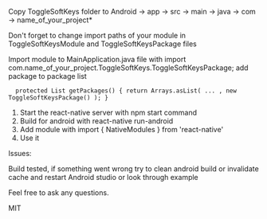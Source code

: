 Copy ToggleSoftKeys folder to 
Android -> app -> src -> main -> java -> com -> name_of_your_project*

Don't forget to change import paths of your module in ToggleSoftKeysModule and ToggleSoftKeysPackage  files

Import module to MainApplication.java file with
    import com.name_of_your_project.ToggleSoftKeys.ToggleSoftKeysPackage;
    add package to package list

`   protected List getPackages() {
         return Arrays.asList(
            ... ,
            new ToggleSoftKeysPackage()
        );
      }
`
1. Start the react-native server with npm start command
2. Build for android with react-native run-android
3. Add module with import { NativeModules } from 'react-native'
4. Use it

Issues: 

Build tested, if something went wrong try to clean android build or invalidate cache and restart Android studio or look through example

Feel free to ask any questions.

MIT
